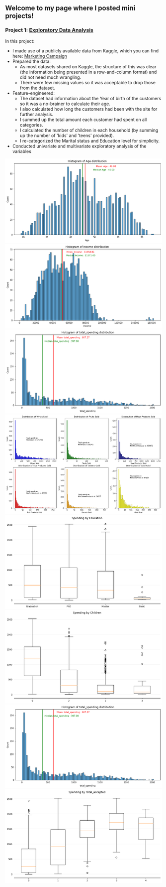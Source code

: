 ## Welcome to my page where I posted mini projects!

### Project 1: [Exploratory Data Analysis](https://github.com/huongha2801/EDA_2)
In this project:
* I made use of a publicly available data from Kaggle, which you can find here: [Marketing Campaign](https://www.kaggle.com/datasets/rodsaldanha/arketing-campaign)
* Prepared the data: 
  *  As most datasets shared on Kaggle, the structure of this was clear (the information being presented in a row-and-column format) and did not need much wrangling.
  *  There were few missing values so it was acceptable to drop those from the dataset. 
* Feature-engineered:
  * The dataset had information about the Year of birth of the customers so it was a no-brainer to calculate their age.
  * I also calculated how long the customers had been with the site for further analysis.
  * I summed up the total amount each customer had spent on all categories.
  * I calculated the number of children in each household (by summing up the number of 'kids' and 'teens' provided).
  * I re-categorized the Marital status and Education level for simplicity.
* Conducted univariate and multivariate exploratory analysis of the variables

![](/images/Age%20distribution.png) 
![](/images/Income%20distribution.png)
![](/images/Total%20spending.png)
![](/images/Sales%20value.png)
![](/images/Spending%20and%20Education.png)
![](/images/Spending%20and%20No.%20of%20children.png)
![](/images/Total%20spending.png)
![](/images/Spending%20and%20Offers.png)

